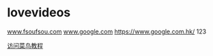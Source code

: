 # lovevideos
www.fsoufsou.com
www.google.com
https://www.google.com.hk/
123

  
<a href="https://www.runoob.com/">访问菜鸟教程</a>
